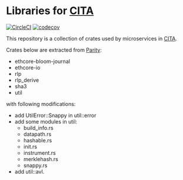# Libraries for [CITA](https://github.com/cryptape/cita)

[![CircleCI](https://circleci.com/gh/cryptape/cita-common/tree/develop.svg?style=svg)](https://circleci.com/gh/cryptape/cita-common/tree/develop)
[![codecov](https://codecov.io/gh/cryptape/cita-common/branch/develop/graph/badge.svg)](https://codecov.io/gh/cryptape/cita-common)

This repository is a collection of crates used by microservices in [CITA](https://github.com/cryptape/cita).

Crates below are extracted from [Parity](https://github.com/paritytech/parity):

- ethcore-bloom-journal
- ethcore-io
- rlp
- rlp_derive
- sha3
- util

with following modifications:

- add UtilError::Snappy in util::error
- add some modules in util:
    - build_info.rs
    - datapath.rs
    - hashable.rs
    - init.rs
    - instrument.rs
    - merklehash.rs
    - snappy.rs
- add util::avl.
